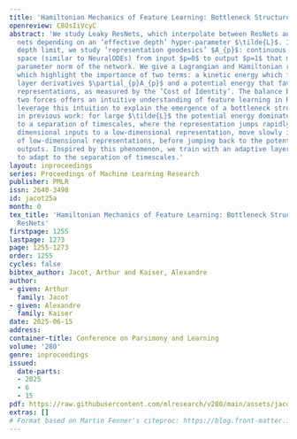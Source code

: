 ```yaml
---
title: 'Hamiltonian Mechanics of Feature Learning: Bottleneck Structure in Leaky ResNets'
openreview: C8OsIiVcyC
abstract: 'We study Leaky ResNets, which interpolate between ResNets and Fully-Connected
  nets depending on an ’effective depth’ hyper-parameter $\tilde{L}$. In the infinite
  depth limit, we study ’representation geodesics’ $A_{p}$: continuous paths in representation
  space (similar to NeuralODEs) from input $p=0$ to output $p=1$ that minimize the
  parameter norm of the network. We give a Lagrangian and Hamiltonian reformulation,
  which highlight the importance of two terms: a kinetic energy which favors small
  layer derivatives $\partial_{p}A_{p}$ and a potential energy that favors low-dimensional
  representations, as measured by the ’Cost of Identity’. The balance between these
  two forces offers an intuitive understanding of feature learning in ResNets. We
  leverage this intuition to explain the emergence of a bottleneck structure, as observed
  in previous work: for large $\tilde{L}$ the potential energy dominates and leads
  to a separation of timescales, where the representation jumps rapidly from the high
  dimensional inputs to a low-dimensional representation, move slowly inside the space
  of low-dimensional representations, before jumping back to the potentially high-dimensional
  outputs. Inspired by this phenomenon, we train with an adaptive layer step-size
  to adapt to the separation of timescales.'
layout: inproceedings
series: Proceedings of Machine Learning Research
publisher: PMLR
issn: 2640-3498
id: jacot25a
month: 0
tex_title: 'Hamiltonian Mechanics of Feature Learning: Bottleneck Structure in Leaky
  ResNets'
firstpage: 1255
lastpage: 1273
page: 1255-1273
order: 1255
cycles: false
bibtex_author: Jacot, Arthur and Kaiser, Alexandre
author:
- given: Arthur
  family: Jacot
- given: Alexandre
  family: Kaiser
date: 2025-06-15
address:
container-title: Conference on Parsimony and Learning
volume: '280'
genre: inproceedings
issued:
  date-parts:
  - 2025
  - 6
  - 15
pdf: https://raw.githubusercontent.com/mlresearch/v280/main/assets/jacot25a/jacot25a.pdf
extras: []
# Format based on Martin Fenner's citeproc: https://blog.front-matter.io/posts/citeproc-yaml-for-bibliographies/
---
```

